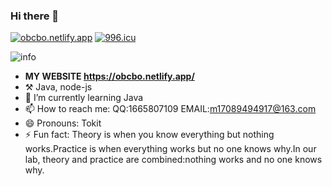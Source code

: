 ### Hi there 👋

[![obcbo.netlify.app](https://img.shields.io/badge/BLOG-ObcbOの窝-blue?style=for-the-badge&logo=appveyor)](https://obcbo.netlify.app)
[![996.icu](https://img.shields.io/badge/link-996.icu-red.svg?style=for-the-badge&logo=appveyor)](https://996.icu)

![info](https://github-readme-stats.vercel.app/api?username=ObcbO&show_icons=true&count_private=true&hide=prs&theme=default_repocard)

- **MY WEBSITE <https://obcbo.netlify.app/>**
- ⚒️ Java, node-js
- 🌱 I’m currently learning Java
- 📫 How to reach me: QQ:1665807109 EMAIL:m17089494917@163.com
- 😄 Pronouns: Tokit
- ⚡ Fun fact: Theory is when you know everything but nothing works.Practice is when everything works but no one knows why.In our lab, theory and practice are combined:nothing works and no one knows why.
